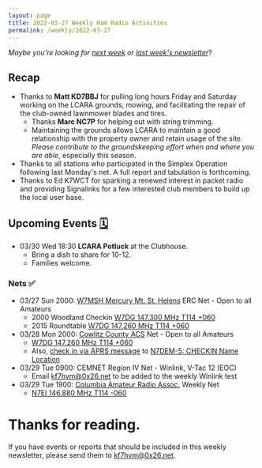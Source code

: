 ```yaml
---
layout: page
title: 2022-03-27 Weekly Ham Radio Activities
permalink: /weekly/2022-03-27
---
```


_Maybe you're looking for [next week](/weekly/2022-04-03) or [last week's newsletter](/weekly/2022-03-20)_?

## Recap

* Thanks to **Matt KD7BBJ** for pulling long hours Friday and Saturday
  working on the LCARA grounds, mowing, and facilitating the repair of the club-owned
  lawnmower blades and tires.
  * Thanks **Marc NC7P** for helping out with string trimming.
  * Maintaining the grounds allows LCARA to maintain a good relationship with the
    property owner and retain usage of the site. _Please contribute to the
    groundskeeping effort when and where you are able_, especially this season.
* Thanks to all stations who participated in the Simplex Operation following
  last Monday's net. A full report and tabulation is forthcoming.
* Thanks to Ed K7WCT for sparking a renewed interest in packet radio and providing
  Signalinks for a few interested club members to build up the local user base.

## Upcoming Events [🗓](/calendar)

* 03/30 Wed 18:30 **LCARA Potluck** at the Clubhouse.
  * Bring a dish to share for 10-12.
  * Families welcome.

### Nets ✅

- 03/27 Sun 2000: [W7MSH Mercury Mt. St. Helens](https://www.w7msh.org) ERC Net - Open to all Amateurs
  - 2000 Woodland Checkin [W7DG 147.300 MHz T114 +060](https://www.repeaterbook.com/repeaters/details.php?state_id=53&ID=412)
  - 2015 Roundtable [W7DG 147.260 MHz T114 +060](https://www.repeaterbook.com/repeaters/details.php?ID=408&state_id=53)
- 03/28 Mon 2000: [Cowlitz County ACS](http://cowlitzradio.org/) Net - Open to all Amateurs
  - [W7DG 147.260 MHz T114 +060](https://www.repeaterbook.com/repeaters/details.php?ID=408&state_id=53)
  - Also, [check in via APRS message](/info/aprsnet/) to [N7DEM-5: CHECKIN Name Location](https://aprs.fi/?c=message&call=N7DEM-5)
- 03/29 Tue 0900: CEMNET Region IV Net - Winlink, V-Tac 12 (EOC)
  - Email [kf7hvm@0x26.net](mailto:kf7hvm@0x26.net) to be added to the weekly
    Winlink test
- 03/29 Tue 1900: [Columbia Amateur Radio Assoc.](http://www.n7ei.org/) Weekly Net
  - [N7EI 146.880 MHz T114 -060](https://www.repeaterbook.com/repeaters/details.php?ID=142&state_id=41)

# Thanks for reading. 

If you have events or reports that should be included in this weekly
newsletter, please send them to [kf7hvm@0x26.net](mailto:kf7hvm@0x26.net).
